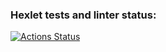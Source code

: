 ### Hexlet tests and linter status:
[![Actions Status](https://github.com/kleebaaa/backend-project-lvl1/workflows/hexlet-check/badge.svg)](https://github.com/kleebaaa/backend-project-lvl1/actions)